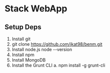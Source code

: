 # Stack WebApp

## Setup Deps

1. Install git
2. git clone https://github.com/jkat98/benm.git
3. Install node.js
   node --version
4. Install npm
5. Install MongoDB
6. Install the Grunt CLI
   a. npm install -g grunt-cli